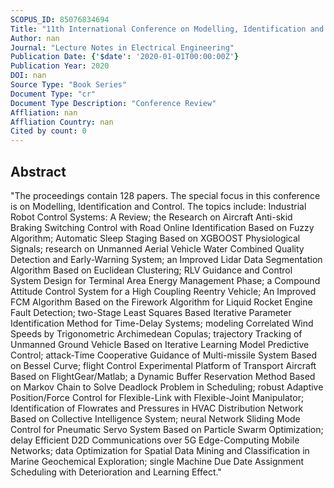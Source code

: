 ```yaml
---
SCOPUS_ID: 85076834694
Title: "11th International Conference on Modelling, Identification and Control, ICMIC 2019"
Author: nan
Journal: "Lecture Notes in Electrical Engineering"
Publication Date: {'$date': '2020-01-01T00:00:00Z'}
Publication Year: 2020
DOI: nan
Source Type: "Book Series"
Document Type: "cr"
Document Type Description: "Conference Review"
Affliation: nan
Affliation Country: nan
Cited by count: 0
---
```


## Abstract
"The proceedings contain 128 papers. The special focus in this conference is on Modelling, Identification and Control. The topics include: Industrial Robot Control Systems: A Review; the Research on Aircraft Anti-skid Braking Switching Control with Road Online Identification Based on Fuzzy Algorithm; Automatic Sleep Staging Based on XGBOOST Physiological Signals; research on Unmanned Aerial Vehicle Water Combined Quality Detection and Early-Warning System; an Improved Lidar Data Segmentation Algorithm Based on Euclidean Clustering; RLV Guidance and Control System Design for Terminal Area Energy Management Phase; a Compound Attitude Control System for a High Coupling Reentry Vehicle; An Improved FCM Algorithm Based on the Firework Algorithm for Liquid Rocket Engine Fault Detection; two-Stage Least Squares Based Iterative Parameter Identification Method for Time-Delay Systems; modeling Correlated Wind Speeds by Trigonometric Archimedean Copulas; trajectory Tracking of Unmanned Ground Vehicle Based on Iterative Learning Model Predictive Control; attack-Time Cooperative Guidance of Multi-missile System Based on Bessel Curve; flight Control Experimental Platform of Transport Aircraft Based on FlightGear/Matlab; a Dynamic Buffer Reservation Method Based on Markov Chain to Solve Deadlock Problem in Scheduling; robust Adaptive Position/Force Control for Flexible-Link with Flexible-Joint Manipulator; Identification of Flowrates and Pressures in HVAC Distribution Network Based on Collective Intelligence System; neural Network Sliding Mode Control for Pneumatic Servo System Based on Particle Swarm Optimization; delay Efficient D2D Communications over 5G Edge-Computing Mobile Networks; data Optimization for Spatial Data Mining and Classification in Marine Geochemical Exploration; single Machine Due Date Assignment Scheduling with Deterioration and Learning Effect."
